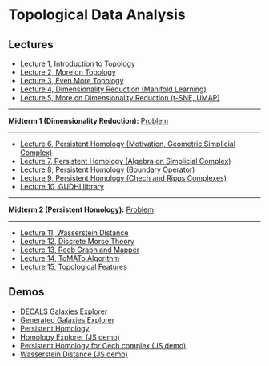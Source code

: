 # Topological Data Analysis

## Lectures
* [Lecture 1, Introduction to Topology](https://colab.research.google.com/github/fbeilstein/topological_data_analysis/blob/master/lecture_01_introduction_to_topology.ipynb)
* [Lecture 2, More on Topology](https://colab.research.google.com/github/fbeilstein/topological_data_analysis/blob/master/lecture_02_more_on_topology.ipynb)
* [Lecture 3, Even More Topology](https://colab.research.google.com/github/fbeilstein/topological_data_analysis/blob/master/lecture_03_even_more_topology.ipynb)
* [Lecture 4, Dimensionality Reduction (Manifold Learning)](https://colab.research.google.com/github/fbeilstein/topological_data_analysis/blob/master/lecture_04_dimensionality_reduction.ipynb)
* [Lecture 5, More on Dimensionality Reduction (t-SNE, UMAP)](https://colab.research.google.com/github/fbeilstein/topological_data_analysis/blob/master/lecture_05_tsne_umap.ipynb)

<hr />

**Midterm 1 (Dimensionality Reduction):** [Problem](https://github.com/fbeilstein/topological_data_analysis/blob/master/midterm_1.md)

<hr />

* [Lecture 6, Persistent Homology (Motivation, Geometric Simplicial Complex)](https://colab.research.google.com/github/fbeilstein/topological_data_analysis/blob/master/lecture_06_motivation_geometric_simplicial_complex.ipynb)
* [Lecture 7, Persistent Homology (Algebra on Simplicial Complex)](https://colab.research.google.com/github/fbeilstein/topological_data_analysis/blob/master/lecture_07_algebra_on_simplicial_complex.ipynb)
* [Lecture 8, Persistent Homology (Boundary Operator)](https://colab.research.google.com/github/fbeilstein/topological_data_analysis/blob/master/lecture_08_boundary_operator.ipynb)
* [Lecture 9, Persistent Homology (Chech and Ripps Complexes)](https://colab.research.google.com/github/fbeilstein/topological_data_analysis/blob/master/lecture_09_cech_and_ripps_complexes.ipynb)
* [Lecture 10, GUDHI library](https://colab.research.google.com/github/fbeilstein/topological_data_analysis/blob/master/lecture_10_gudhi.ipynb)

<hr />

**Midterm 2 (Persistent Homology):** [Problem](https://github.com/fbeilstein/topological_data_analysis/blob/master/midterm_2.md)

<hr />

* [Lecture 11, Wasserstein Distance](https://colab.research.google.com/github/fbeilstein/topological_data_analysis/blob/master/lecture_11_wasserstein_distance.ipynb)
* [Lecture 12, Discrete Morse Theory](https://colab.research.google.com/github/fbeilstein/topological_data_analysis/blob/master/lecture_12_discrete_morse_theory.ipynb)
* [Lecture 13, Reeb Graph and Mapper](https://colab.research.google.com/github/fbeilstein/topological_data_analysis/blob/master/lecture_13_reeb_graph_and_mapper.ipynb)
* [Lecture 14, ToMATo Algorithm](https://colab.research.google.com/github/fbeilstein/topological_data_analysis/blob/master/lecture_14_tomato.ipynb)
* [Lecture 15, Topological Features](https://colab.research.google.com/github/fbeilstein/topological_data_analysis/blob/master/lecture_15_topological_features.ipynb)

## Demos
* [DECALS Galaxies Explorer](https://fbeilstein.github.io/topological_data_analysis/cosmology_explorer/DECALS_galaxies_explorer.html)
* [Generated Galaxies Explorer](https://fbeilstein.github.io/topological_data_analysis/cosmology_explorer/generated_galaxies_explorer.html)
* [Persistent Homology](https://colab.research.google.com/github/fbeilstein/topological_data_analysis/blob/master/persistent_homology.ipynb)
* [Homology Explorer (JS demo)](https://fbeilstein.github.io/topological_data_analysis/homology_explorer/homology_explorer.html)
* [Persistent Homology for Cech complex (JS demo)](https://fbeilstein.github.io/topological_data_analysis/persistent_homology_explorer/persistent_homology_explorer.html)
* [Wasserstein Distance (JS demo)](https://fbeilstein.github.io/topological_data_analysis/wasserstein_distance/wasserstein_distance.html)
